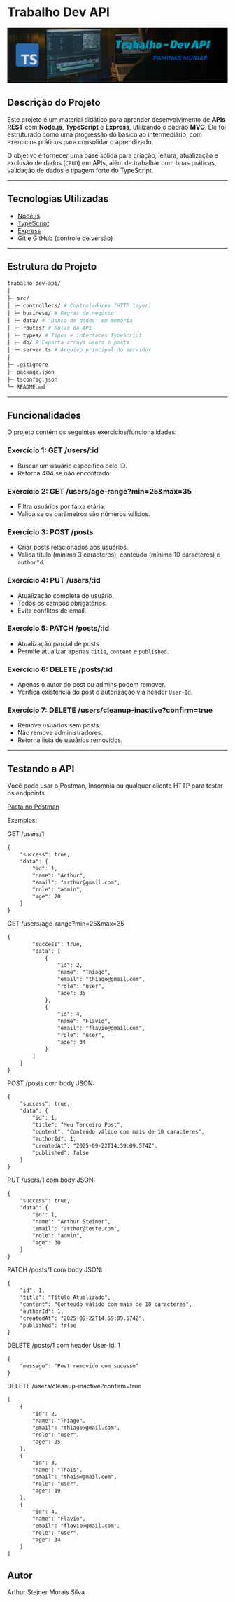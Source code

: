 # Trabalho Dev API

![Logo do Projeto](img\IMGTDA.png)

## Descrição do Projeto

Este projeto é um material didático para aprender desenvolvimento de **APIs REST** com **Node.js**, **TypeScript** e **Express**, utilizando o padrão **MVC**. Ele foi estruturado como uma progressão do básico ao intermediário, com exercícios práticos para consolidar o aprendizado.

O objetivo é fornecer uma base sólida para criação, leitura, atualização e exclusão de dados (`CRUD`) em APIs, além de trabalhar com boas práticas, validação de dados e tipagem forte do TypeScript.

---

## Tecnologias Utilizadas

- [Node.js](https://nodejs.org/)
- [TypeScript](https://www.typescriptlang.org/)
- [Express](https://expressjs.com/)
- Git e GitHub (controle de versão)

---

## Estrutura do Projeto

```bash
trabalho-dev-api/
│
├─ src/
│ ├─ controllers/ # Controladores (HTTP layer)
│ ├─ business/ # Regras de negócio
│ ├─ data/ # "Banco de dados" em memória
│ ├─ routes/ # Rotas da API
│ ├─ types/ # Tipos e interfaces TypeScript
│ ├─ db/ # Exporta arrays users e posts
│ └─ server.ts # Arquivo principal do servidor
│
├─ .gitignore
├─ package.json
├─ tsconfig.json
└─ README.md
```

---

## Funcionalidades

O projeto contém os seguintes exercícios/funcionalidades:

### Exercício 1: GET /users/:id
- Buscar um usuário específico pelo ID.
- Retorna 404 se não encontrado.

### Exercício 2: GET /users/age-range?min=25&max=35
- Filtra usuários por faixa etária.
- Valida se os parâmetros são números válidos.

### Exercício 3: POST /posts
- Criar posts relacionados aos usuários.
- Valida título (mínimo 3 caracteres), conteúdo (mínimo 10 caracteres) e `authorId`.

### Exercício 4: PUT /users/:id
- Atualização completa do usuário.
- Todos os campos obrigatórios.
- Evita conflitos de email.

### Exercício 5: PATCH /posts/:id
- Atualização parcial de posts.
- Permite atualizar apenas `title`, `content` e `published`.

### Exercício 6: DELETE /posts/:id
- Apenas o autor do post ou admins podem remover.
- Verifica existência do post e autorização via header `User-Id`.

### Exercício 7: DELETE /users/cleanup-inactive?confirm=true
- Remove usuários sem posts.
- Não remove administradores.
- Retorna lista de usuários removidos.

---

## Testando a API

Você pode usar o Postman, Insomnia ou qualquer cliente HTTP para testar os endpoints.

[Pasta no Postman](https://arthursteinerr-4295979.postman.co/workspace/Arthur-Steiner's-Workspace~3abe7c33-dc8c-47a6-8e21-6f6a7a03e4fe/folder/47732566-1285ca89-1a42-47a7-aa77-f5bd79531bd7?action=share&creator=47732566&ctx=documentation)

Exemplos:

GET /users/1

```
{
    "success": true,
    "data": {
        "id": 1,
        "name": "Arthur",
        "email": "arthur@gmail.com",
        "role": "admin",
        "age": 20
    }
}
```

GET /users/age-range?min=25&max=35

```
{
        "success": true,
        "data": [
            {
                "id": 2,
                "name": "Thiago",
                "email": "thiago@gmail.com",
                "role": "user",
                "age": 35
            },
            {
                "id": 4,
                "name": "Flavio",
                "email": "flavio@gmail.com",
                "role": "user",
                "age": 34
            }
        ]
    }
}
```

POST /posts com body JSON:

```
{
    "success": true,
    "data": {
        "id": 1,
        "title": "Meu Terceiro Post",
        "content": "Conteúdo válido com mais de 10 caracteres",
        "authorId": 1,
        "createdAt": "2025-09-22T14:59:09.574Z",
        "published": false
    }
}
```

PUT /users/1 com body JSON:

```
{
    "success": true,
    "data": {
        "id": 1,
        "name": "Arthur Steiner",
        "email": "arthur@teste.com",
        "role": "admin",
        "age": 30
    }
}
```

PATCH /posts/1 com body JSON:

```
{
    "id": 1,
    "title": "Título Atualizado",
    "content": "Conteúdo válido com mais de 10 caracteres",
    "authorId": 1,
    "createdAt": "2025-09-22T14:59:09.574Z",
    "published": false
}
```

DELETE /posts/1 com header User-Id: 1

```
{
    "message": "Post removido com sucesso"
}
```

DELETE /users/cleanup-inactive?confirm=true

```
[
    {
        "id": 2,
        "name": "Thiago",
        "email": "thiago@gmail.com",
        "role": "user",
        "age": 35
    },
    {
        "id": 3,
        "name": "Thais",
        "email": "thais@gmail.com",
        "role": "user",
        "age": 19
    },
    {
        "id": 4,
        "name": "Flavio",
        "email": "flavio@gmail.com",
        "role": "user",
        "age": 34
    }
]
```

## Autor

Arthur Steiner Morais Silva
